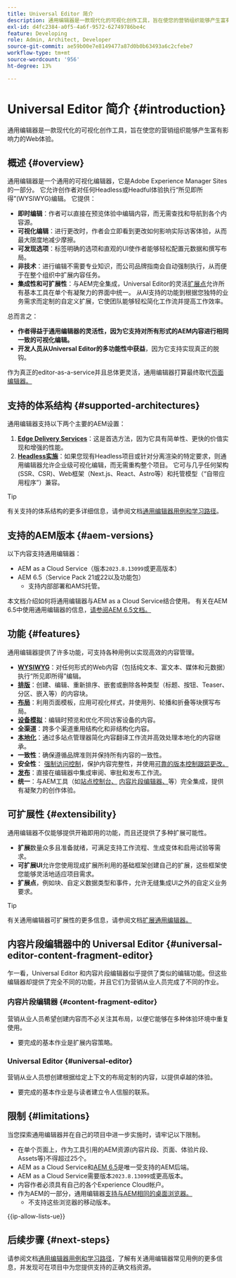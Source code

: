 ```yaml
---
title: Universal Editor 简介
description: 通用编辑器是一款现代化的可视化创作工具，旨在使您的营销组织能够产生富有影响力的Web体验。
exl-id: d4fc2384-a0f5-4a6f-9572-62749786be4c
feature: Developing
role: Admin, Architect, Developer
source-git-commit: ae59b00e7e8149477a87d0b0b63493a6c2cfebe7
workflow-type: tm+mt
source-wordcount: '956'
ht-degree: 13%

---
```



# Universal Editor 简介 {#introduction}

通用编辑器是一款现代化的可视化创作工具，旨在使您的营销组织能够产生富有影响力的Web体验。

## 概述 {#overview}

通用编辑器是一个通用的可视化编辑器，它是Adobe Experience Manager Sites的一部分。 它允许创作者对任何Headless或Headful体验执行“所见即所得”(WYSIWYG)编辑。 它提供：

* **即时编辑**：作者可以直接在预览体验中编辑内容，而无需查找和导航到各个内容源。
* **可视化编辑**：进行更改时，作者会立即看到更改如何影响实际访客体验，从而最大限度地减少摩擦。
* **可发现选项**：标签明确的选项和直观的UI使作者能够轻松配置元数据和撰写布局。
* **非技术**：进行编辑不需要专业知识，而公司品牌指南会自动强制执行，从而便于在整个组织中扩展内容任务。
* **集成性和可扩展性**：与AEM完全集成，Universal Editor的灵活[扩展点](#extensibility)允许所有基本工具在单个有凝聚力的界面中统一。 从AI支持的功能到根据您独特的业务需求而定制的自定义扩展，它使团队能够轻松简化工作流并提高工作效率。

总而言之：

* **作者得益于通用编辑器的灵活性，因为它支持对所有形式的AEM内容进行相同一致的可视化编辑。**
* **开发人员从Universal Editor的多功能性中获益**，因为它支持实现真正的脱钩。

作为真正的editor-as-a-service并且总体更灵活，通用编辑器打算最终取代[页面编辑器。](/help/sites-cloud/authoring/page-editor/introduction.md)

## 支持的体系结构 {#supported-architectures}

通用编辑器支持以下两个主要的AEM设置：

1. **[Edge Delivery Services](/help/edge/overview.md)**：这是首选方法，因为它具有简单性、更快的价值实现和增强的性能。
1. **[Headless实施](/help/headless/introduction.md)**：如果您现有Headless项目或针对分离渲染的特定要求，则通用编辑器允许企业级可视化编辑，而无需重构整个项目。 它可与几乎任何架构(SSR、CSR)、Web框架（Next.js、React、Astro等）和托管模型（“自带应用程序”）兼容。

>[!TIP]
>
>有关支持的体系结构的更多详细信息，请参阅文档[通用编辑器用例和学习路径](/help/implementing/universal-editor/use-cases.md)。

## 支持的AEM版本 {#aem-versions}

以下内容支持通用编辑器：

* AEM as a Cloud Service（版本`2023.8.13099`或更高版本）
* AEM 6.5（Service Pack 21或22以及功能包）
   * 支持内部部署和AMS托管。

本文档介绍如何将通用编辑器与AEM as a Cloud Service结合使用。 有关在AEM 6.5中使用通用编辑器的信息，[请参阅AEM 6.5文档。](https://experienceleague.adobe.com/zh-hans/docs/experience-manager-65/content/implementing/developing/headless/universal-editor/introduction)

## 功能 {#features}

通用编辑器提供了许多功能，可支持各种用例以实现高效的内容管理。

* **[WYSIWYG](/help/sites-cloud/authoring/universal-editor/authoring.md)**：对任何形式的Web内容（包括纯文本、富文本、媒体和元数据）执行“所见即所得”编辑。
* **[排版](/help/sites-cloud/authoring/universal-editor/authoring.md#editing-content)**：创建、编辑、重新排序、嵌套或删除各种类型（标题、按钮、Teaser、分区、嵌入等）的内容块。
* **[布局](/help/sites-cloud/authoring/universal-editor/templates.md)**：利用页面模板，应用可视化样式，并使用列、轮播和折叠等块撰写布局。
* **[设备模拟](/help/sites-cloud/authoring/universal-editor/navigation.md#emulator)**：编辑时预览和优化不同访客设备的内容。
* **全渠道**：跨多个渠道重用结构化和非结构化内容。
* **[本地化](/help/sites-cloud/authoring/universal-editor/inheritance.md)**：通过多站点管理器简化内容翻译工作流并高效处理本地化的内容继承。
* **一致性**：确保遵循品牌准则并保持所有内容的一致性。
* **安全性**： [强制访问控制](/help/implementing/universal-editor/authentication.md)，保护内容完整性，并使用[可靠的版本控制跟踪更改。](/help/sites-cloud/authoring/sites-console/page-versions.md)
* **[发布](/help/sites-cloud/authoring/universal-editor/publishing.md)**：直接在编辑器中集成审阅、审批和发布工作流。
* **统一**：与AEM工具（如[站点控制台、](/help/sites-cloud/authoring/sites-console/introduction.md) [内容片段编辑器、](/help/sites-cloud/administering/content-fragments/overview.md)等）完全集成，提供有凝聚力的创作体验。

## 可扩展性 {#extensibility}

通用编辑器不仅能够提供开箱即用的功能，而且还提供了多种扩展可能性。

* **扩展**&#x200B;数量众多且准备就绪，可满足支持工作流程、生成变体和启用试验等需求。
* **可扩展UI**&#x200B;允许您使用现成扩展所利用的基础框架创建自己的扩展，这些框架使您能够灵活地适应项目需求。
* **扩展点**，例如块、自定义数据类型和事件，允许无缝集成UI之外的自定义业务要求。

>[!TIP]
>
>有关通用编辑器可扩展性的更多信息，请参阅文档[扩展通用编辑器。](/help/implementing/universal-editor/extending.md)

## 内容片段编辑器中的 Universal Editor {#universal-editor-content-fragment-editor}

乍一看，Universal Editor 和内容片段编辑器似乎提供了类似的编辑功能。但这些编辑器却提供了完全不同的功能，并且它们为营销从业人员完成了不同的作业。

### 内容片段编辑器 {#content-fragment-editor}

营销从业人员希望创建内容而不必关注其布局，以便它能够在多种体验环境中重复使用。

* 要完成的基本作业是扩展内容策略。

### Universal Editor {#universal-editor}

营销从业人员想创建根据给定上下文的布局定制的内容，以提供卓越的体验。

* 要完成的基本作业是与读者建立令人信服的联系。

## 限制 {#limitations}

当您探索通用编辑器并在自己的项目中进一步实施时，请牢记以下限制。

* 在单个页面上，作为工具引用的AEM资源(内容片段、页面、体验片段、Assets等)不得超过25个。
* AEM as a Cloud Service和[AEM 6.5](https://experienceleague.adobe.com/zh-hans/docs/experience-manager-65/content/implementing/developing/headless/universal-editor/introduction)是唯一受支持的AEM后端。
* AEM as a Cloud Service需要版本`2023.8.13099`或更高版本。
* 内容作者必须具有自己的各个Experience Cloud帐户。
* 作为AEM的一部分，通用编辑器[支持与AEM相同的桌面浏览器。](/help/overview/supported-platforms.md)
   * 不支持这些浏览器的移动版本。

{{ip-allow-lists-ue}}

## 后续步骤 {#next-steps}

请参阅文档[通用编辑器用例和学习路径](/help/implementing/universal-editor/use-cases.md)，了解有关通用编辑器常见用例的更多信息，并发现可在项目中为您提供支持的正确文档资源。

